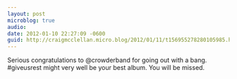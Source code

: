 ```yaml
---
layout: post
microblog: true
audio: 
date: 2012-01-10 22:27:09 -0600
guid: http://craigmcclellan.micro.blog/2012/01/11/t156955278280105985.html
---
```

Serious congratulations to @crowderband for going out with a bang. #giveusrest might very well be your best album. You will be missed.
